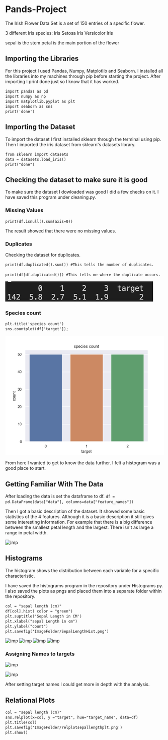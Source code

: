 # Pands-Project
 
The Irish Flower Data Set is a set of 150 entries of a specific flower.

3 different Iris species:
Iris Setosa
Iris Versicolor
Iris  

sepal is the stem
petal is the main portion of the flower

## Importing the Libraries
For this project I used Pandas, Numpy, Matplotlib and Seaborn. I installed all the libraries into my machines through pip before starting the project. After importing I print done just so I know that it has worked.

```
import pandas as pd
import numpy as np
import matplotlib.pyplot as plt 
import seaborn as sns
print('done')
```

## Importing the Dataset
To import the dataset I first installed sklearn through the terminal using pip. Then I imported the iris dataset from sklearn's datasets library.

```
from sklearn import datasets
data = datasets.load_iris()
print("done")
```


## Checking the dataset to make sure it is good
To make sure the dataset I dowloaded was good I did a few checks on it. I have saved this program under cleaning.py.



### Missing Values
```
print(df.isnull().sum(axis=0))
```

The result showed that there were no missing values.



### Duplicates
Checking the dataset for duplicates.

```
print(df.duplicated().sum()) #This tells the number of duplicates.

print(df[df.duplicated()]) #This tells me where the duplicate occurs.

```
![imp](ImagesForReadMe/dup.png)



### Species count
```
plt.title('species count')
sns.countplot(df['target']);
```

![imp](ImageFolder/speciescount.png)


From here I wanted to get to know the data further. I felt a histogram was a good place to start.



## Getting Familiar With The Data
After loading the data is set the dataframe to df.
``` df = pd.DataFrame(data["data"], columns=data["feature_names"]) ```

Then I got a basic description of the dataset. It showed some basic statistics of the 4 features. Although it is a basic description it still gives some interesting information. For example that there is a big difference between the smallest petal length and the largest. There isn't as large a range in petal width.

![imp](ImagesForReadMe/des.png)




## Histograms
The histogram shows the distribution between each variable for a specific characteristic.

I have saved the histograms program in the repository under Histograms.py. I also saved the plots as pngs and placed them into a separate folder within the repository.

``` 
col = "sepal length (cm)"
df[col].hist( color = "green")  
plt.suptitle('Sepal Length in CM')
plt.xlabel("sepal Length in cm")
plt.ylabel("count")
plt.savefig('ImageFolder/SepalLengthHist.png') 
```

![imp](ImageFolder/PetalLengthHist.png)
![imp](ImageFolder/SepalLengthHist.png)
![imp](ImageFolder/PetalWidthHist.png)
![imp](ImageFolder/SepalWidthHist.png)


### Assigning Names to targets

![imp](ImagesForReadMe/targ.png)


![imp](ImagesForReadMe/tar2.png)

After setting target names I could get more in depth with the analysis.

## Relational Plots


```
col = "sepal length (cm)"
sns.relplot(x=col, y ="target", hue="target_name", data=df)
plt.title(col)
plt.savefig('ImageFolder/relplotsepallengthplt.png')
plt.show()
```